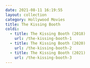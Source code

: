 ```yaml
---
date: 2021-08-11 16:19:55
layout: collection
category: Hollywood Movies
title: The Kissing Booth
coldi:
  - title: The Kissing Booth (2018)
    url: /the-kissing-booth-1
  - title: The Kissing Booth (2020)
    url: /the-kissing-booth-2
  - title: The Kissing Booth (2021)
    url: /the-kissing-booth-3
---
```

